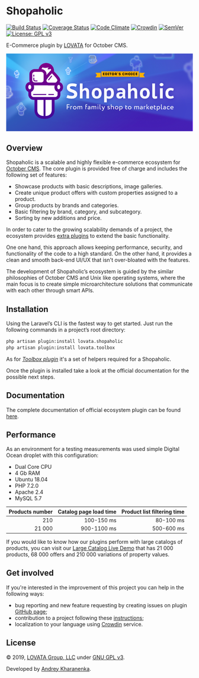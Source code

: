 # Shopaholic

[![Build Status](https://travis-ci.org/lovata/oc-shopaholic-plugin.svg?branch=master)](https://travis-ci.org/lovata/oc-shopaholic-plugin)
[![Coverage Status](https://coveralls.io/repos/github/lovata/oc-shopaholic-plugin/badge.svg?branch=master)](https://coveralls.io/github/lovata/oc-shopaholic-plugin?branch=master)
[![Code Climate](https://codeclimate.com/github/lovata/oc-shopaholic-plugin/badges/gpa.svg)](https://codeclimate.com/github/lovata/oc-shopaholic-plugin)
[![Crowdin](https://d322cqt584bo4o.cloudfront.net/shopaholic-plugin-for-october/localized.svg)](https://crowdin.com/project/shopaholic-plugin-for-october)
[![SemVer](http://img.shields.io/SemVer/2.0.0.png)](http://semver.org/spec/v2.0.0.html)
[![License: GPL v3](https://img.shields.io/badge/License-GPL%20v3-blue.svg)](https://www.gnu.org/licenses/gpl-3.0)

E-Commerce plugin by [LOVATA](https://lovata.com) for October CMS.

![Shopaholic Banner](assets/images/shopaholic-banner.png)

## Overview

Shopaholic is a scalable and highly flexible e-commerce ecosystem for [October CMS](https://octobercms.com). The core plugin is provided free of charge and includes the following set of features:

* Showcase products with basic descriptions, image galleries.
* Create unique product offers with custom properties assigned to a product.
* Group products by brands and categories.
* Basic filtering by brand, category, and subcategory.
* Sorting by new additions and price.

In order to cater to the growing scalability demands of a project, the ecosystem provides [extra plugins](https://octobercms.com/plugins?search=shopaholic) to extend the basic functionality.

One one hand, this approach allows keeping performance, security, and functionality of the code to a high standard. On the other hand, it provides a clean and smooth back-end UI/UX that isn't over-bloated with the features.

The development of Shopaholic’s ecosystem is guided by the similar philosophies of October CMS and Unix like operating systems, where the main focus is to create simple microarchitecture solutions that communicate with each other through smart APIs.

## Installation

Using the Laravel’s CLI is the fastest way to get started. Just run the following commands in a project’s root directory:

```bash
php artisan plugin:install lovata.shopaholic
php artisan plugin:install lovata.toolbox
```

As for _[Toolbox plugin](https://octobercms.com/plugin/lovata-toolbox)_ it's a set of helpers required for a Shopaholic.

Once the plugin is installed take a look at the official documentation for the possible next steps.

## Documentation

The complete documentation of official ecosystem plugin can be found [here](https://github.com/lovata/oc-shopaholic-plugin/wiki).


## Performance

As an environment for a testing measurements was used simple Digital Ocean droplet with this configuration:
* Dual Core CPU
* 4 Gb RAM
* Ubuntu 18.04
* PHP 7.2.0
* Apache 2.4
* MySQL 5.7

| Products number     | Catalog page load time | Product list filtering time |
| ------------------: | ---------------------: | --------------------------: |
|                 210 |             100-150 ms |                   80-100 ms |
|              21 000 |            900-1100 ms |                  500-600 ms |

If you would like to know how our plugins perform with large catalogs of products, you can visit our [Large Catalog Live Demo](http://big-demo.shopaholic.one) that has 21 000 products, 68 000 offers and 210 000 variations of property values.

## Get involved

If you're interested in the improvement of this project you can help in the following ways:
* bug reporting and new feature requesting by creating issues on plugin [GitHub page](https://github.com/lovata/oc-shopaholic-plugin/issues);
* contribution to a project following these [instructions](https://github.com/lovata/oc-shopaholic-plugin/blob/master/CONTRIBUTING.md);
* localization to your language using [Crowdin](https://crowdin.com/project/shopaholic-plugin-for-october) service.

## License

© 2019, [LOVATA Group, LLC](https://github.com/lovata) under [GNU GPL v3](https://opensource.org/licenses/GPL-3.0).

Developed by [Andrey Kharanenka](https://github.com/kharanenka).
